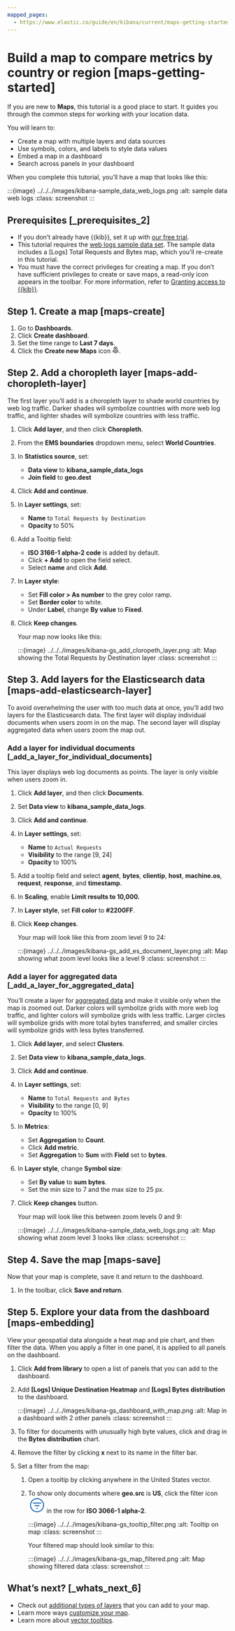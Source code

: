 ```yaml
---
mapped_pages:
  - https://www.elastic.co/guide/en/kibana/current/maps-getting-started.html
---
```


# Build a map to compare metrics by country or region [maps-getting-started]

If you are new to **Maps**, this tutorial is a good place to start. It guides you through the common steps for working with your location data.

You will learn to:

* Create a map with multiple layers and data sources
* Use symbols, colors, and labels to style data values
* Embed a map in a dashboard
* Search across panels in your dashboard

When you complete this tutorial, you’ll have a map that looks like this:

:::{image} ../../../images/kibana-sample_data_web_logs.png
:alt: sample data web logs
:class: screenshot
:::


## Prerequisites [_prerequisites_2]

* If you don’t already have {{kib}}, set it up with [our free trial](https://www.elastic.co/cloud/elasticsearch-service/signup?baymax=docs-body&elektra=docs).
* This tutorial requires the [web logs sample data set](../../overview/kibana-quickstart.md). The sample data includes a [Logs] Total Requests and Bytes map, which you’ll re-create in this tutorial.
* You must have the correct privileges for creating a map. If you don’t have sufficient privileges to create or save maps, a read-only icon appears in the toolbar. For more information, refer to [Granting access to {{kib}}](../../../deploy-manage/users-roles/cluster-or-deployment-auth/built-in-roles.md).


## Step 1. Create a map [maps-create]

1. Go to **Dashboards**.
2. Click **Create dashboard**.
3. Set the time range to **Last 7 days**.
4. Click the **Create new Maps** icon ![app gis icon](../../../images/kibana-app_gis_icon.png "").


## Step 2. Add a choropleth layer [maps-add-choropleth-layer]

The first layer you’ll add is a choropleth layer to shade world countries by web log traffic. Darker shades will symbolize countries with more web log traffic, and lighter shades will symbolize countries with less traffic.

1. Click **Add layer**, and then click **Choropleth**.
2. From the **EMS boundaries** dropdown menu, select **World Countries**.
3. In **Statistics source**, set:

    * **Data view** to **kibana_sample_data_logs**
    * **Join field** to **geo.dest**

4. Click **Add and continue**.
5. In **Layer settings**, set:

    * **Name** to `Total Requests by Destination`
    * **Opacity** to 50%

6. Add a Tooltip field:

    * **ISO 3166-1 alpha-2 code** is added by default.
    * Click **+ Add** to open the field select.
    * Select **name** and click **Add**.

7. In **Layer style**:

    * Set **Fill color > As number** to the grey color ramp.
    * Set **Border color** to white.
    * Under **Label**, change **By value** to **Fixed**.

8. Click **Keep changes**.

   Your map now looks like this:

   :::{image} ../../../images/kibana-gs_add_cloropeth_layer.png
   :alt: Map showing the Total Requests by Destination layer
   :class: screenshot
   :::



## Step 3. Add layers for the Elasticsearch data [maps-add-elasticsearch-layer]

To avoid overwhelming the user with too much data at once, you’ll add two layers for the Elasticsearch data. The first layer will display individual documents when users zoom in on the map. The second layer will display aggregated data when users zoom the map out.


### Add a layer for individual documents [_add_a_layer_for_individual_documents]

This layer displays web log documents as points. The layer is only visible when users zoom in.

1. Click **Add layer**, and then click **Documents**.
2. Set **Data view** to **kibana_sample_data_logs**.
3. Click **Add and continue**.
4. In **Layer settings**, set:

    * **Name** to `Actual Requests`
    * **Visibility** to the range [9, 24]
    * **Opacity** to 100%

5. Add a tooltip field and select **agent**, **bytes**, **clientip**, **host**, **machine.os**, **request**, **response**, and **timestamp**.
6. In **Scaling**, enable **Limit results to 10,000.**
7. In **Layer style**, set **Fill color** to **#2200FF**.
8. Click **Keep changes**.

   Your map will look like this from zoom level 9 to 24:

   :::{image} ../../../images/kibana-gs_add_es_document_layer.png
   :alt: Map showing what zoom level looks like a level 9
   :class: screenshot
   :::



### Add a layer for aggregated data [_add_a_layer_for_aggregated_data]

You’ll create a layer for [aggregated data](../../aggregations.md) and make it visible only when the map is zoomed out. Darker colors will symbolize grids with more web log traffic, and lighter colors will symbolize grids with less traffic. Larger circles will symbolize grids with more total bytes transferred, and smaller circles will symbolize grids with less bytes transferred.

1. Click **Add layer**, and select **Clusters**.
2. Set **Data view** to **kibana_sample_data_logs**.
3. Click **Add and continue**.
4. In **Layer settings**, set:

    * **Name** to `Total Requests and Bytes`
    * **Visibility** to the range [0, 9]
    * **Opacity** to 100%

5. In **Metrics**:

    * Set **Aggregation** to **Count**.
    * Click **Add metric**.
    * Set **Aggregation** to **Sum** with **Field** set to **bytes**.

6. In **Layer style**, change **Symbol size**:

    * Set **By value** to **sum bytes**.
    * Set the min size to 7 and the max size to 25 px.

7. Click **Keep changes** button.

   Your map will look like this between zoom levels 0 and 9:

   :::{image} ../../../images/kibana-sample_data_web_logs.png
   :alt: Map showing what zoom level 3 looks like
   :class: screenshot
   :::



## Step 4. Save the map [maps-save]

Now that your map is complete, save it and return to the dashboard.

1. In the toolbar, click **Save and return**.


## Step 5. Explore your data from the dashboard [maps-embedding]

View your geospatial data alongside a heat map and pie chart, and then filter the data. When you apply a filter in one panel, it is applied to all panels on the dashboard.

1. Click **Add from library** to open a list of panels that you can add to the dashboard.
2. Add **[Logs] Unique Destination Heatmap** and **[Logs] Bytes distribution** to the dashboard.

   :::{image} ../../../images/kibana-gs_dashboard_with_map.png
   :alt: Map in a dashboard with 2 other panels
   :class: screenshot
   :::

3. To filter for documents with unusually high byte values, click and drag in the **Bytes distribution** chart.
4. Remove the filter by clicking **x** next to its name in the filter bar.
5. Set a filter from the map:

    1. Open a tooltip by clicking anywhere in the United States vector.
    2. To show only documents where **geo.src** is **US**, click the filter icon ![filter icon](../../../images/kibana-gs-filter-icon.png "")in the row for **ISO 3066-1 alpha-2**.

       :::{image} ../../../images/kibana-gs_tooltip_filter.png
       :alt: Tooltip on map
       :class: screenshot
       :::

       Your filtered map should look similar to this:

       :::{image} ../../../images/kibana-gs_map_filtered.png
       :alt: Map showing filtered data
       :class: screenshot
       :::



## What’s next? [_whats_next_6]

* Check out [additional types of layers](vector-layer.md) that you can add to your map.
* Learn more ways [customize your map](maps-vector-style-properties.md).
* Learn more about [vector tooltips](vector-tooltip.md).
